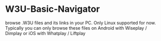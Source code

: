 # W3U-Basic-Navigator
browse .W3U files and its links in your PC. Only Linux supported for now. Typically you can only browse these files on Android with Wiseplay / Dimplay or iOS with Whatplay / Liftplay

